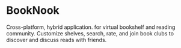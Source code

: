# BookNook
Cross-platform, hybrid application. for virtual bookshelf and reading community. Customize shelves, search, rate, and join book clubs to discover and discuss reads with friends.
